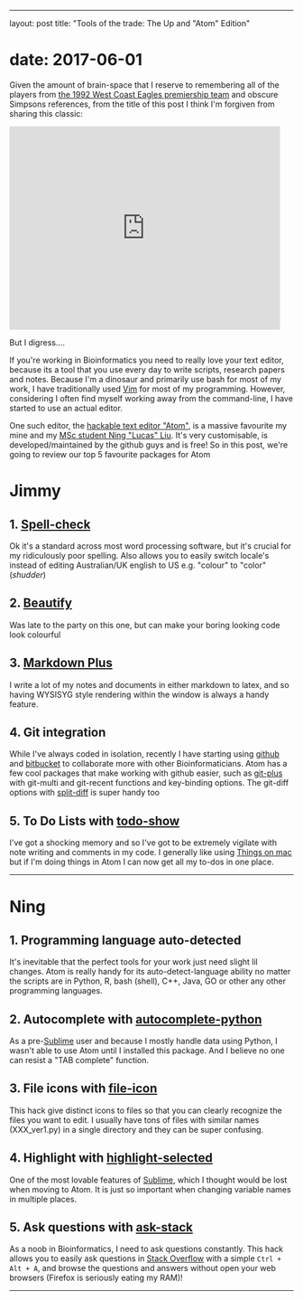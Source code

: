 --------------------------------------------------------------------------------

layout: post title: "Tools of the trade: The Up and "Atom" Edition"

# date: 2017-06-01

Given the amount of brain-space that I reserve to remembering all of the players from [the 1992 West Coast Eagles premiership team](http://www.westcoasteagles.com.au/history/1992-premiership-team) and obscure Simpsons references, from the title of this post I think I'm forgiven from sharing this classic:

<iframe width="480" height="360" src="https://www.youtube.com/watch?v=hDJ5Hljz2e8" frameborder="0">
</iframe>

But I digress....

If you're working in Bioinformatics you need to really love your text editor, because its a tool that you use every day to write scripts, research papers and notes. Because I'm a dinosaur and primarily use bash for most of my work, I have traditionally used [Vim](http://vimdoc.sourceforge.net) for most of my programming. However, considering I often find myself working away from the command-line, I have started to use an actual editor.

One such editor, the [hackable text editor "Atom"](https://atom.io), is a massive favourite my mine and my [MSc student Ning "Lucas" Liu](https://www.adelaide.edu.au/bioinformatics-hub/about/students). It's very customisable, is developed/maintained by the github guys and is free! So in this post, we're going to review our top 5 favourite packages for Atom

# Jimmy

## 1\. [Spell-check](https://github.com/atom/spell-check)

Ok it's a standard across most word processing software, but it's crucial for my ridiculously poor spelling. Also allows you to easily switch locale's instead of editing Australian/UK english to US e.g. "colour" to "color" (_shudder_)

## 2\. [Beautify](https://atom.io/packages/atom-beautify)

Was late to the party on this one, but can make your boring looking code look colourful

## 3\. [Markdown Plus](https://github.com/tylingsoft/markdown-plus)

I write a lot of my notes and documents in either markdown to latex, and so having WYSISYG style rendering within the window is always a handy feature.

## 4\. Git integration

While I've always coded in isolation, recently I have starting using [github](https://github.com) and [bitbucket](https://bitbucket.org) to collaborate more with other Bioinformaticians. Atom has a few cool packages that make working with github easier, such as [git-plus](https://github.com/tkrajina/git-plus) with git-multi and git-recent functions and key-binding options. The git-diff options with [split-diff](https://atom.io/packages/split-diff) is super handy too

## 5\. To Do Lists with [todo-show](https://github.com/mrodalgaard/atom-todo-show)

I've got a shocking memory and so I've got to be extremely vigilate with note writing and comments in my code. I generally like using [Things on mac](https://culturedcode.com/things) but if I'm doing things in Atom I can now get all my to-dos in one place.

--------------------------------------------------------------------------------

# Ning

## 1\. Programming language auto-detected

It's inevitable that the perfect tools for your work just need slight lil changes. Atom is really handy for its auto-detect-language ability no matter the scripts are in Python, R, bash (shell), C++, Java, GO or other any other programming languages.

## 2\. Autocomplete with [autocomplete-python](https://github.com/autocomplete-python/autocomplete-python)

As a pre-[Sublime](https://www.sublimetext.com/) user and because I mostly handle data using Python, I wasn't able to use Atom until I installed this package. And I believe no one can resist a "TAB complete" function.

## 3\. File icons with [file-icon](https://github.com/file-icons/atom)

This hack give distinct icons to files so that you can clearly recognize the files you want to edit. I usually have tons of files with similar names (XXX_ver1.py) in a single directory and they can be super confusing.

## 4\. Highlight with [highlight-selected](https://github.com/richrace/highlight-selected)

One of the most lovable features of [Sublime](https://www.sublimetext.com/), which I thought would be lost when moving to Atom. It is just so important when changing variable names in multiple places.

## 5\. Ask questions with [ask-stack](https://github.com/Chris911/Ask-Stack-Atom)

As a noob in Bioinformatics, I need to ask questions constantly. This hack allows you to easily ask questions in [Stack Overflow](https://stackoverflow.com/) with a simple `Ctrl + Alt + A`, and browse the questions and answers without open your web browsers (Firefox is seriously eating my RAM)!

---
